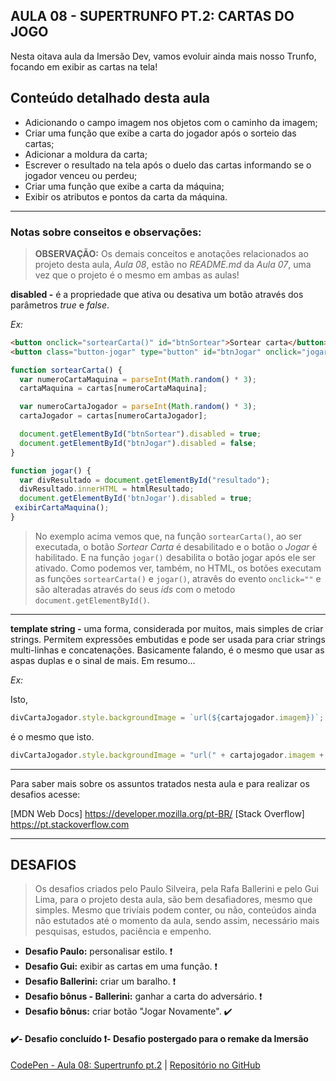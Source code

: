AULA 08 - SUPERTRUNFO PT.2: CARTAS DO JOGO
---

Nesta oitava aula da Imersão Dev, vamos evoluir ainda mais nosso Trunfo, focando em exibir as cartas na tela! 

## Conteúdo detalhado desta aula

- Adicionando o campo imagem nos objetos com o caminho da imagem;
- Criar uma função que exibe a carta do jogador após o sorteio das cartas;
- Adicionar a moldura da carta;
- Escrever o resultado na tela após o duelo das cartas informando se o jogador venceu ou perdeu;
- Criar uma função que exibe a carta da máquina;
- Exibir os atributos e pontos da carta da máquina.


---

### Notas sobre conseitos e observações:
>**OBSERVAÇÃO:** Os demais conceitos e anotações relacionados ao projeto desta aula, _Aula 08_, estão no _README.md_ da _Aula 07_, uma vez que o projeto é o mesmo em ambas as aulas!   

**disabled -** é a propriedade que ativa ou desativa um botão através dos parâmetros _true_ e _false_.

_Ex:_
~~~html
<button onclick="sortearCarta()" id="btnSortear">Sortear carta</button>
<button class="button-jogar" type="button" id="btnJogar" onclick="jogar()" disabled="false">Jogar</button>
~~~

~~~javascript
function sortearCarta() {
  var numeroCartaMaquina = parseInt(Math.random() * 3);
  cartaMaquina = cartas[numeroCartaMaquina];

  var numeroCartaJogador = parseInt(Math.random() * 3);
  cartaJogador = cartas[numeroCartaJogador];

  document.getElementById("btnSortear").disabled = true;
  document.getElementById("btnJogar").disabled = false;
}

function jogar() {
  var divResultado = document.getElementById("resultado");
  divResultado.innerHTML = htmlResultado;
  document.getElementById('btnJogar').disabled = true;
 exibirCartaMaquina();
}
~~~~
>No exemplo acima vemos que, na função ```sortearCarta()```, ao ser executada, o botão _Sortear Carta_ é desabilitado e o botão o _Jogar_ é habilitado. E na função ```jogar()``` desabilita o botão jogar após ele ser ativado.
>Como podemos ver, também, no HTML, os botões executam as funções ```sortearCarta()``` e ```jogar()```, atravês do evento ```onclick=""``` e são alteradas através do seus _ids_ com o metodo ```document.getElementById()```.

---

**template string -** uma forma, considerada por muitos, mais simples de criar strings. Permitem expressões embutidas e pode ser usada para criar strings multi-linhas e concatenações. Basicamente falando, é o mesmo que usar as aspas duplas e o sinal de mais. Em resumo...

_Ex:_

Isto,

~~~javascript
divCartaJogador.style.backgroundImage = `url(${cartajogador.imagem})`;
~~~

é o mesmo que isto.

~~~javascript
divCartaJogador.style.backgroundImage = "url(" + cartajogador.imagem + ")";
~~~


---

Para saber mais sobre os assuntos tratados nesta aula e para realizar os desafios acesse:

[MDN Web Docs] https://developer.mozilla.org/pt-BR/
[Stack Overflow] https://pt.stackoverflow.com


---

## DESAFIOS

>Os desafios criados pelo Paulo Silveira, pela Rafa Ballerini e pelo Gui Lima, para o projeto desta aula, são bem desafiadores, mesmo que simples. Mesmo que trivíais podem conter, ou não, conteúdos ainda não estutados até o momento da aula, sendo assim, necessário mais pesquisas, estudos, paciência e empenho.

- **Desafio Paulo:** personalisar estilo. ❗
- **Desafio Gui:** exibir as cartas em uma função. ❗
- **Desafio Ballerini:** criar um baralho. ❗
- **Desafio bônus - Ballerini:** ganhar a carta do adversário. ❗
- **Desafio bônus:** criar botão "Jogar Novamente". ✔️

#### ✔️- Desafio concluído ❗- Desafio postergado para o remake da Imersão

[CodePen - Aula 08: Supertrunfo pt.2](https://codepen.io/lannyer/pen/KKyJdjx) | [Repositório no GitHub](https://github.com/Lannyer/imersaodev3/tree/master/Aula8-SuperTrunfopt2)
